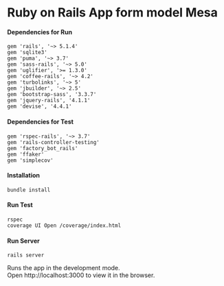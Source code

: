 # Ruby on Rails App form model Mesa
#### Dependencies for Run
    gem 'rails', '~> 5.1.4'
    gem 'sqlite3'
    gem 'puma', '~> 3.7'
    gem 'sass-rails', '~> 5.0'
    gem 'uglifier', '>= 1.3.0'
    gem 'coffee-rails', '~> 4.2'
    gem 'turbolinks', '~> 5'
    gem 'jbuilder', '~> 2.5'
    gem 'bootstrap-sass', '3.3.7'
    gem 'jquery-rails', '4.1.1'
    gem 'devise', '4.4.1'
#### Dependencies for Test
    gem 'rspec-rails', '~> 3.7'
    gem 'rails-controller-testing'
    gem 'factory_bot_rails'
    gem 'ffaker'
    gem 'simplecov'
#### Installation
    bundle install
#### Run Test
    rspec
    coverage UI Open /coverage/index.html
#### Run Server
    rails server
Runs the app in the development mode.<br>
Open http://localhost:3000 to view it in the browser.